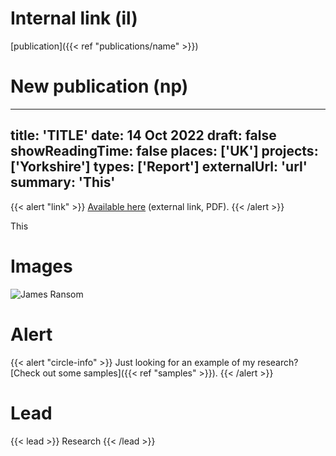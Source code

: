 # Internal link (il)

[publication]({{< ref "publications/name" >}})

# New publication (np)

---
title: 'TITLE'
date: 14 Oct 2022
draft: false
showReadingTime: false
places: ['UK']
projects: ['Yorkshire']
types: ['Report']
externalUrl: 'url'
summary: 'This'
---

{{< alert "link" >}}
[Available here](url) (external link, PDF).
{{< /alert >}}

This

# Images

![James Ransom](author.jpg "James Ransom")

# Alert

{{< alert "circle-info" >}}
Just looking for an example of my research? [Check out some samples]({{< ref "samples" >}}).
{{< /alert >}}

# Lead

{{< lead >}} Research {{< /lead >}}